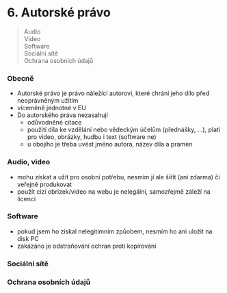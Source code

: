 # 6. Autorské právo

> Audio \
> Video \
> Software \
> Sociální sítě \
> Ochrana osobních údajů

### Obecně

- Autorské právo je právo náležící autorovi, které chrání jeho dílo před neoprávněným užitím
- víceméně jednotné v EU
- Do autorského práva nezasahují
  - odůvodněné citace
  - použití díla ke vzdělání nebo vědeckým účelům (přednášky, ...), platí pro video, obrázky, hudbu i text (software ne)
  - u obojího je třeba uvést jméno autora, název díla a pramen

### Audio, video

- mohu získat a užít pro osobní potřebu, nesmím jí ale šířít (ani zdarma) či veřejně produkovat
- použít cizí obrízek/video na webu je nelegální, samozřejmě záleží na licenci

### Software

- pokud jsem ho získal nelegitimním způobem, nesmím ho ani uložit na disk PC
- zakázáno je odstraňování ochran proti kopírování

### Sociální sítě

### Ochrana osobních údajů
